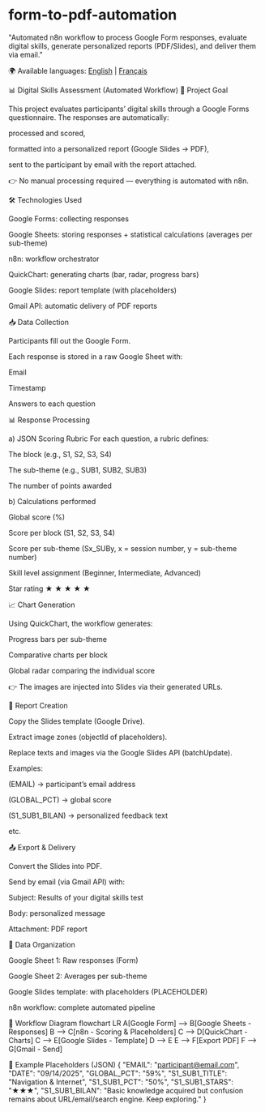 # form-to-pdf-automation
"Automated n8n workflow to process Google Form responses, evaluate digital skills, generate personalized reports (PDF/Slides), and deliver them via email."

🌍 Available languages: [English](README.md) | [Français](workflows/README.fr.md)


📊 Digital Skills Assessment (Automated Workflow)
🎯 Project Goal

This project evaluates participants’ digital skills through a Google Forms questionnaire.
The responses are automatically:

processed and scored,

formatted into a personalized report (Google Slides → PDF),

sent to the participant by email with the report attached.

👉 No manual processing required — everything is automated with n8n.

🛠️ Technologies Used

Google Forms: collecting responses

Google Sheets: storing responses + statistical calculations (averages per sub-theme)

n8n: workflow orchestrator

QuickChart: generating charts (bar, radar, progress bars)

Google Slides: report template (with placeholders)

Gmail API: automatic delivery of PDF reports

📥 Data Collection

Participants fill out the Google Form.

Each response is stored in a raw Google Sheet with:

Email

Timestamp

Answers to each question

📊 Response Processing

a) JSON Scoring Rubric
For each question, a rubric defines:

The block (e.g., S1, S2, S3, S4)

The sub-theme (e.g., SUB1, SUB2, SUB3)

The number of points awarded

b) Calculations performed

Global score (%)

Score per block (S1, S2, S3, S4)

Score per sub-theme (Sx_SUBy, x = session number, y = sub-theme number)

Skill level assignment (Beginner, Intermediate, Advanced)

Star rating ★ ★ ★ ★ ★

📈 Chart Generation

Using QuickChart, the workflow generates:

Progress bars per sub-theme

Comparative charts per block

Global radar comparing the individual score

👉 The images are injected into Slides via their generated URLs.

📑 Report Creation

Copy the Slides template (Google Drive).

Extract image zones (objectId of placeholders).

Replace texts and images via the Google Slides API (batchUpdate).

Examples:

(EMAIL) → participant’s email address

(GLOBAL_PCT) → global score

(S1_SUB1_BILAN) → personalized feedback text

etc.

📤 Export & Delivery

Convert the Slides into PDF.

Send by email (via Gmail API) with:

Subject: Results of your digital skills test

Body: personalized message

Attachment: PDF report

📂 Data Organization

Google Sheet 1: Raw responses (Form)

Google Sheet 2: Averages per sub-theme

Google Slides template: with placeholders (PLACEHOLDER)

n8n workflow: complete automated pipeline

📌 Workflow Diagram
flowchart LR
  A[Google Form] --> B[Google Sheets - Responses]
  B --> C[n8n - Scoring & Placeholders]
  C --> D[QuickChart - Charts]
  C --> E[Google Slides - Template]
  D --> E
  E --> F[Export PDF]
  F --> G[Gmail - Send]

📝 Example Placeholders (JSON)
{
  "EMAIL": "participant@email.com",
  "DATE": "09/14/2025",
  "GLOBAL_PCT": "59%",
  "S1_SUB1_TITLE": "Navigation & Internet",
  "S1_SUB1_PCT": "50%",
  "S1_SUB1_STARS": "★★★",
  "S1_SUB1_BILAN": "Basic knowledge acquired but confusion remains about URL/email/search engine. Keep exploring."
}
